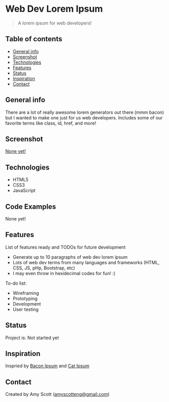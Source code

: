 # Web Dev Lorem Ipsum
> A lorem ipsum for web developers! 

## Table of contents
* [General info](#general-info)
* [Screenshot](#screenshot)
* [Technologies](#technologies)
* [Features](#features)
* [Status](#status)
* [Inspiration](#inspiration)
* [Contact](#contact)

## General info
There are a lot of really awesome lorem generators out there (mmm bacon) but I wanted to make one just for us web developers. Includes some of our favorite terms like class, id, href, and more!

## Screenshot
[None yet!](./img/screenshot.png)

## Technologies
* HTML5
* CSS3
* JavaScript

## Code Examples
None yet!

## Features
List of features ready and TODOs for future development
* Generate up to 10 paragraphs of web dev lorem ipsum
* Lots of web dev terms from many languages and frameworks (HTML, CSS, JS, pHp, Bootstrap, etc)
* I may even throw in hexidecimal codes for fun! :)

To-do list:
* Wireframing
* Prototyping
* Development
* User testing

## Status
Project is: 
Not started yet

## Inspiration
Inspried by <a href="https://baconipsum.com/">Bacon Ipsum</a> and <a href="http://www.catipsum.com/">Cat Ipsum<a/>

## Contact
Created by Amy Scott (amyscotteng@gmail.com)
